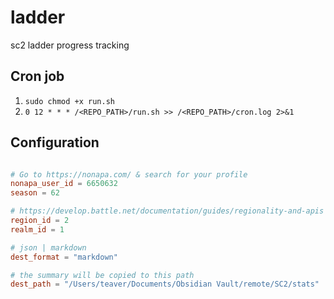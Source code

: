 # ladder
sc2 ladder progress tracking

## Cron job
1. `sudo chmod +x run.sh`
2. `0 12 * * * /<REPO_PATH>/run.sh >> /<REPO_PATH>/cron.log 2>&1`

## Configuration
```toml

# Go to https://nonapa.com/ & search for your profile
nonapa_user_id = 6650632
season = 62

# https://develop.battle.net/documentation/guides/regionality-and-apis
region_id = 2
realm_id = 1

# json | markdown
dest_format = "markdown"

# the summary will be copied to this path
dest_path = "/Users/teaver/Documents/Obsidian Vault/remote/SC2/stats"
```